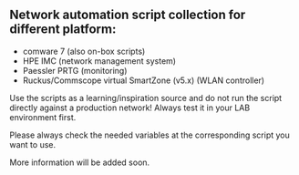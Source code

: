 **Network automation script collection for different platform:**
--

- comware 7 (also on-box scripts)
- HPE IMC (network management system)
- Paessler PRTG (monitoring)
- Ruckus/Commscope virtual SmartZone (v5.x) (WLAN controller)

Use the scripts as a learning/inspiration source and do not run the script directly against a production network!
Always test it in your LAB environment first.

Please always check the needed variables at the corresponding script you want to use.

More information will be added soon.
